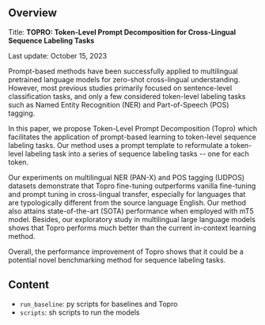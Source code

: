 ## Overview

Title: **TOPRO: Token-Level Prompt Decomposition for Cross-Lingual Sequence Labeling Tasks**

Last update: October 15, 2023

Prompt-based methods have been successfully applied to multilingual pretrained language models for zero-shot cross-lingual understanding. However, most previous studies primarily focused on sentence-level classification tasks, and only a few considered token-level labeling tasks such as Named Entity Recognition (NER) and Part-of-Speech (POS) tagging. 

In this paper, we propose Token-Level Prompt Decomposition (Topro) which facilitates the application of prompt-based learning to token-level sequence labeling tasks. Our method uses a prompt template to reformulate a token-level labeling task into a series of sequence labeling tasks -- one for each token. 

Our experiments on multilingual NER (PAN-X) and POS tagging (UDPOS) datasets demonstrate that Topro fine-tuning outperforms vanilla fine-tuning and prompt tuning in cross-lingual transfer, especially for languages that are typologically different from the source language English. Our method also attains state-of-the-art (SOTA) performance when employed with mT5 model. Besides, our exploratory study in multilingual large language models shows that Topro performs much better than the current in-context learning method. 

Overall, the performance improvement of Topro shows that it could be a potential novel benchmarking method for sequence labeling tasks.

## Content

- `run_baseline`: py scripts for baselines and Topro
- `scripts`: sh scripts to run the models


